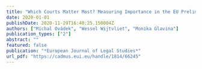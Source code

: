 ```yaml
---
title: "Which Courts Matter Most? Measuring Importance in the EU Preliminary Reference System"
date: 2020-01-01
publishDate: 2020-11-29T16:40:25.150004Z
authors: ["Michal Ovádek", "Wessel Wijtvliet", "Monika Glavina"]
publication_types: ["2"]
abstract: ""
featured: false
publication: "*European Journal of Legal Studies*"
url_pdf: "https://cadmus.eui.eu/handle/1814/66245"
---
```


